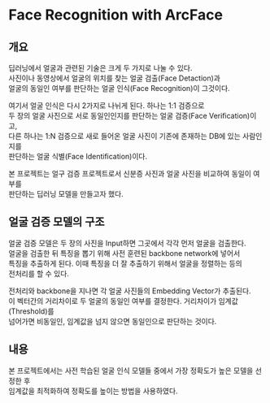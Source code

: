 # Face Recognition with ArcFace

## 개요
딥러닝에서 얼굴과 관련된 기술은 크게 두 가지로 나눌 수 있다.  
사진이나 동영상에서 얼굴의 위치를 찾는 얼굴 검출(Face Detaction)과  
얼굴의 동일인 여부를 판단하는 얼굴 인식(Face Recognition)이 그것이다.  

여기서 얼굴 인식은 다시 2가지로 나뉘게 된다. 하나는 1:1 검증으로  
두 장의 얼굴 사진으로 서로 동일인인지를 판단하는 얼굴 검증(Face Verification)이고,    
다른 하나는 1:N 검증으로 새로 들어온 얼굴 사진이 기존에 존재하는 DB에 있는 사람인지를  
판단하는 얼굴 식별(Face Identification)이다.

본 프로젝트는 얼구 검증 프로젝트로서 신분증 사진과 얼굴 사진을 비교하여 동일이 여부를   
판단하는 딥러닝 모델을 만들고자 했다.  


## 얼굴 검증 모델의 구조 
얼굴 검증 모델은 두 장의 사진을 Input하면 그곳에서 각각 먼저 얼굴을 검출한다.  
얼굴을 검출한 뒤 특징을 뽑기 위해 사전 훈련된 backbone network에 넣어서  
특징을 추출하게 된다. 이때 특징을 더 잘 추출하기 위해서 얼굴을 정렬하는 등의  
전처리를 할 수 있다.

전처리와 backbone을 지나면 각 얼굴 사진들의 Embedding Vector가 추출된다.  
이 벡터간의 거리차이로 두 얼굴의 동일인 여부를 결정한다. 거리차이가 임계값(Threshold)를  
넘어가면 비동일인, 임계값을 넘지 않으면 동일인으로 판단하는 것이다.  


## 내용
본 프로젝트에서는 사전 학습된 얼굴 인식 모델들 중에서 가장 정확도가 높은 모델을 선정한 후  
임계값을 최적화하여 정확도를 높이는 방법을 사용하였다.  

